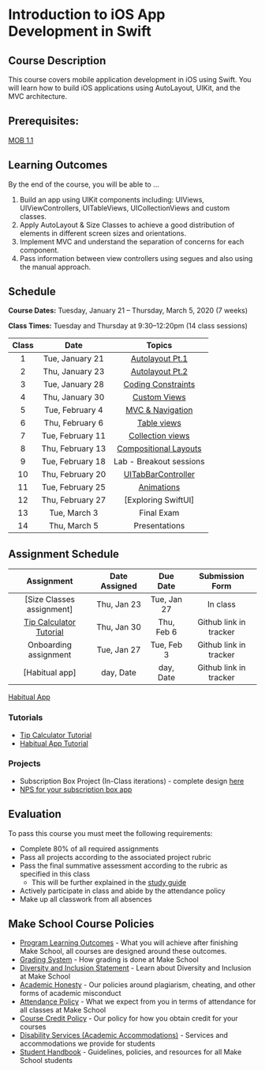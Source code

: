 # Introduction to iOS App Development in Swift

## Course Description

This course covers mobile application development in iOS using Swift. You will learn how to build iOS applications using AutoLayout, UIKit, and the MVC architecture.

## Prerequisites:

[MOB 1.1](https://github.com/Make-School-Courses/MOB-1.1-Introduction-to-Swift)

## Learning Outcomes

By the end of the course, you will be able to ...

1. Build an app using UIKit components including: UIViews, UIViewControllers, UITableViews, UICollectionViews and custom classes.
1.  Apply AutoLayout & Size Classes to achieve a good distribution of elements in different screen sizes and orientations.
1. Implement MVC and understand the separation of concerns for each component.
1. Pass information between view controllers using segues and also using the manual approach.

## Schedule

**Course Dates:** Tuesday, January 21 – Thursday, March 5, 2020 (7 weeks)

**Class Times:** Tuesday and Thursday at 9:30–12:20pm (14 class sessions)

| Class |          Date          |                 Topics                  |
|:-----:|:----------------------:|:---------------------------------------:|
|  1 |  Tue, January 21               | [Autolayout Pt.1]                  |
|  2 |  Thu, January 23               | [Autolayout Pt.2]                  |
|  3 |  Tue, January 28               | [Coding Constraints]               |
|  4 |  Thu, January 30               | [Custom Views]                     |
|  5 |  Tue, February 4               | [MVC & Navigation]                 |
|  6 |  Thu, February 6               | [Table views]                      |
|  7 |  Tue, February 11              | [Collection views]                 |
|  8 |  Thu, February 13              | [Compositional Layouts]            |
|  9 |  Tue, February 18              | Lab - Breakout sessions            |
| 10 |  Thu, February 20              | [UITabBarController]               |  
| 11 |  Tue, February 25              | [Animations]                       |
| 12 |  Thu, February 27              | [Exploring SwiftUI]                |
| 13 |  Tue, March 3                  | Final Exam                         |
| 14 |  Thu, March 5                  | Presentations                      |

[Autolayout Pt.1]: Lessons/01-Autolayout/README.md
[Autolayout Pt.2]: Lessons/02-AutoLayout/README.md
[Coding Constraints]: Lessons/03-CodingConstraints/README.md
[Custom Views]: Lessons/04-CustomViews/README.md
[MVC & Navigation]: Lessons/05-Intro-to-MVC/README.md
[Table views]: Lessons/06-TableViews/README.md
[Collection views]: Lessons/07-CollectionViews/README.md
[Compositional Layouts]: Lessons/08-CompositionalLayouts/README.md
[UITabBarController]: Lessons/09-TabBarController/README.md
[Animations]: Lessons/10-Animations/README.md
[Lesson 12]: Lessons/Lesson12.md

## Assignment Schedule

|    Assignment             | Date Assigned |   Due Date   |     Submission Form     |
|:-------------------------:|:-------------:|:------------:|:-----------------------:|
| [Size Classes assignment] |  Thu, Jan 23  |  Tue, Jan 27 | In class                |
| [Tip Calculator Tutorial] |  Thu, Jan 30  |  Thu, Feb 6  | Github link in tracker  |
| Onboarding assignment     |  Tue, Jan 27  |  Tue, Feb 3  | Github link in tracker  |
| [Habitual app]            |  day, Date    |  day, Date   | Github link in tracker  |

[Onboarding assignment]: https://github.com/Make-School-Courses/MOB-1.2-Introduction-to-iOS-Development/blob/master/Lessons/03-CodingConstraints/assignments/onboarding.md
[Tip Calculator Tutorial]: https://www.makeschool.com/online-courses/tutorials/build-a-tip-calculator-in-swift-4/intro-tip-calculator
[Habitual App](https://www.makeschool.com/academy/track/habitual-tutorial---swift-4)

### Tutorials

- [Tip Calculator Tutorial](https://www.makeschool.com/online-courses/tutorials/build-a-tip-calculator-in-swift-4/intro-tip-calculator)
- [Habitual App Tutorial](https://www.makeschool.com/academy/track/habitual-tutorial---swift-4)

### Projects

- Subscription Box Project (In-Class iterations) - complete design [here](https://scene.zeplin.io/project/5e3b505d29276dd08ba41cc1)
- [NPS for your subscription box app]()

## Evaluation

To pass this course you must meet the following requirements:

- Complete 80% of all required assignments
- Pass all projects according to the associated project rubric
- Pass the final summative assessment according to the rubric as specified in this class
    - This will be further explained in the [study guide](ADD_STUDY_GUIDE_LNK)
- Actively participate in class and abide by the attendance policy
- Make up all classwork from all absences

## Make School Course Policies

- [Program Learning Outcomes](https://make.sc/program-learning-outcomes) - What you will achieve after finishing Make School, all courses are designed around these outcomes.
- [Grading System](https://make.sc/grading-system) - How grading is done at Make School
- [Diversity and Inclusion Statement](https://make.sc/diversity-and-inclusion-statement) - Learn about Diversity and Inclusion at Make School
- [Academic Honesty](https://make.sc/academic-honesty-policy) - Our policies around plagiarism, cheating, and other forms of academic misconduct
- [Attendance Policy](https://make.sc/attendance-policy) - What we expect from you in terms of attendance for all classes at Make School
- [Course Credit Policy](https://make.sc/course-credit-policy) - Our policy for how you obtain credit for your courses
- [Disability Services (Academic Accommodations)](https://make.sc/disability-services) - Services and accommodations we provide for students
- [Student Handbook](https://make.sc/student-handbook) - Guidelines, policies, and resources for all Make School students
